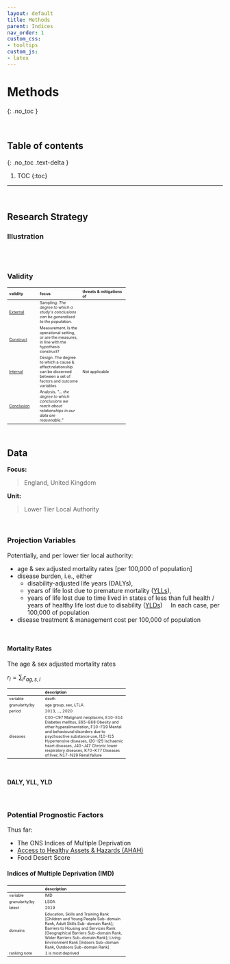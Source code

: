 ```yaml
---
layout: default
title: Methods
parent: Indices
nav_order: 1
custom_css:
- tooltips
custom_js:
- latex
---
```


# Methods
{: .no_toc }

<br>

## Table of contents
{: .no_toc .text-delta }

1. TOC
{:toc}

---

<br>

<h2>Research Strategy</h2>

<h3>Illustration</h3>

<br>

<br>

<h3>Validity</h3>

<table style="width: 55%; font-size: 65%; text-align: left;">
    <colgroup>
        <col span="1" style="width: 10%;">
        <col span="1" style="width: 20%;">
        <col span="1" style="width: 25%;">
    </colgroup>
    <thead>
        <tr><th>validity</th><th>focus</th><th>threats & mitigations of</th></tr>
    </thead>
    <tr>
        <td><a href="https://conjointly.com/kb/external-validity/" target="_blank">External</a></td>
        <td>Sampling.  <i>The degree to which a study's conclusions can be generalised to the population.</i></td>
        <td></td>
    </tr>
    <tr>
        <td><a href="https://conjointly.com/kb/construct-validity/" target="_blank">Construct</a></td>
        <td>Measurement.  Is the operational setting, or are the measures, in line with the hypothesis construct?</td>
        <td></td>
    </tr>
    <tr>
        <td><a href="https://conjointly.com/kb/internal-validity/" target="_blank">Internal</a></td>
        <td>Design.  The degree to which a cause & effect relationship can be discerned between a set of factors and outcome variables</td>
        <td>Not applicable</td>
    </tr>
    <tr>
        <td><a href="https://conjointly.com/kb/conclusion-validity/" target="_blank">Conclusion</a></td>
        <td>Analysis.  <i>"... the degree to which conclusions we reach about relationships in our data are reasonable."</i></td>
        <td></td>
    </tr>
</table>

<br>

<h2>Data</h2>

**Focus:** 
> England, United Kingdom

**Unit:** 
> Lower Tier Local Authority

<br>

<h3>Projection Variables</h3>

Potentially, and per lower tier local authority:

* age & sex adjusted mortality rates [per 100,000 of population]
* disease burden, i.e., either 
  * disability-adjusted life years (DALYs), 
  * years of life lost due to premature mortality ([YLLs](https://www.who.int/data/gho/indicator-metadata-registry/imr-details/4427)),
  * years of life lost due to time lived in states of less than full health / years of healthy life lost due to disability 
    ([YLDs](https://www.who.int/data/gho/indicator-metadata-registry/imr-details/4429))
  &nbsp; &nbsp; In each case, per 100,000 of population
* disease treatment & management cost per 100,000 of population    

<br>

<h4>Mortality Rates</h4>

The age & sex adjusted mortality rates

$r_{l} = \sum_{l} r_{ag, s, l}$

<table style="width: 55%; font-size: 65%; text-align: left;">
    <colgroup>
        <col span="1" style="width: 10%;">
        <col span="1" style="width: 45%;">
    </colgroup>
    <thead>
        <tr><th></th><th>description</th></tr>
    </thead>
    <tr>
        <td>variable</td>
        <td>death</td>
    </tr>
    <tr>
        <td>granularity/by</td>
        <td>age group, sex, LTLA</td>
    </tr>
    <tr>
        <td>period</td>
        <td>2013, ..., 2020</td>
    </tr>
    <tr>
        <td>diseases</td>
        <td>C00-C97 Malignant neoplasms, E10-E14 Diabetes mellitus, E65-E68 Obesity and other hyperalimentation, F10-F19 Mental and 
            behavioural disorders due to psychoactive substance use, I10-I15 Hypertensive diseases, I20-I25 Ischaemic heart 
            diseases, J40-J47 Chronic lower respiratory diseases, K70-K77 Diseases of liver, N17-N19 Renal failure</td>
    </tr>
</table>

<br>

<h4>DALY, YLL, YLD</h4>

<br>

<h3>Potential Prognostic Factors</h3>

Thus far:

* The ONS Indices of Multiple Deprivation
* [Access to Healthy Assets & Hazards (AHAH)](https://data.cdrc.ac.uk/dataset/access-healthy-assets-hazards-ahah)
* Food Desert Score


<h4>Indices of Multiple Deprivation (IMD)</h4>

<table style="width: 55%; font-size: 65%; text-align: left;">
    <colgroup>
        <col span="1" style="width: 10%;">
        <col span="1" style="width: 45%;">
    </colgroup>
    <thead>
        <tr><th></th><th>description</th></tr>
    </thead>
    <tr>
        <td>variable</td>
        <td>IMD</td>
    </tr>
    <tr>
        <td>granularity/by</td>
        <td>LSOA</td>
    </tr>
    <tr>
        <td>latest</td>
        <td>2019</td>
    </tr>
    <tr>
        <td>domains</td>
        <td>Education, Skills and Training Rank [Children and Young People Sub-domain Rank, Adult Skills Sub-domain Rank]; Barriers to Housing and Services Rank [Geographical Barriers Sub-domain Rank, Wider Barriers Sub-domain Rank]; Living Environment Rank [Indoors Sub-domain Rank, Outdoors Sub-domain Rank]</td>
    </tr>
    <tr>
        <td>ranking note</td>
        <td>1 is most deprived</td>
    </tr>
</table>
